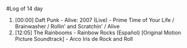 #Log of 14 day

1. [00:00] Daft Punk - Alive: 2007 (Live) - Prime Time of Your Life / Brainwasher / Rollin' and Scratchin' / Alive
1. [12:05] The Rainbooms - Rainbow Rocks (Español) [Original Motion Picture Soundtrack] - Arco Iris de Rock and Roll
